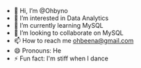 - 👋 Hi, I’m @Ohbyno
- 👀 I’m interested in Data Analytics
- 🌱 I’m currently learning MySQL
- 💞️ I’m looking to collaborate on MySQL
- 📫 How to reach me ohbeena@gmail.com
- 😄 Pronouns: He
- ⚡ Fun fact: I'm stiff when I dance

<!---
Ohbyno/Ohbyno is a ✨ special ✨ repository because its `README.md` (this file) appears on your GitHub profile.
You can click the Preview link to take a look at your changes.
--->
